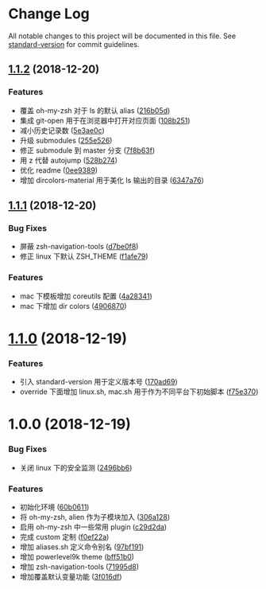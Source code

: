 # Change Log

All notable changes to this project will be documented in this file. See [standard-version](https://github.com/conventional-changelog/standard-version) for commit guidelines.

<a name="1.1.2"></a>
## [1.1.2](https://github.com/someok/oh-my-zsh-custom/compare/v1.1.1...v1.1.2) (2018-12-20)


### Features

* 覆盖 oh-my-zsh 对于 ls 的默认 alias ([216b05d](https://github.com/someok/oh-my-zsh-custom/commit/216b05d))
* 集成 git-open 用于在浏览器中打开对应页面 ([108b251](https://github.com/someok/oh-my-zsh-custom/commit/108b251))
* 减小历史记录数 ([5e3ae0c](https://github.com/someok/oh-my-zsh-custom/commit/5e3ae0c))
* 升级 submodules ([255e526](https://github.com/someok/oh-my-zsh-custom/commit/255e526))
* 修正 submodule 到 master 分支 ([7f8b63f](https://github.com/someok/oh-my-zsh-custom/commit/7f8b63f))
* 用 z 代替 autojump ([528b274](https://github.com/someok/oh-my-zsh-custom/commit/528b274))
* 优化 readme ([0ee9389](https://github.com/someok/oh-my-zsh-custom/commit/0ee9389))
* 增加 dircolors-material 用于美化 ls 输出的目录 ([6347a76](https://github.com/someok/oh-my-zsh-custom/commit/6347a76))



<a name="1.1.1"></a>
## [1.1.1](https://github.com/someok/oh-my-zsh-custom/compare/v1.1.0...v1.1.1) (2018-12-20)


### Bug Fixes

* 屏蔽 zsh-navigation-tools ([d7be0f8](https://github.com/someok/oh-my-zsh-custom/commit/d7be0f8))
* 修正 linux 下默认 ZSH_THEME ([f1afe79](https://github.com/someok/oh-my-zsh-custom/commit/f1afe79))


### Features

* mac 下模板增加 coreutils 配置 ([4a28341](https://github.com/someok/oh-my-zsh-custom/commit/4a28341))
* mac 下增加 dir colors ([4906870](https://github.com/someok/oh-my-zsh-custom/commit/4906870))



<a name="1.1.0"></a>
# [1.1.0](https://github.com/someok/oh-my-zsh-custom/compare/v1.0.0...v1.1.0) (2018-12-19)


### Features

* 引入 standard-version 用于定义版本号 ([170ad69](https://github.com/someok/oh-my-zsh-custom/commit/170ad69))
* override 下面增加 linux.sh, mac.sh 用于作为不同平台下初始脚本 ([f75e370](https://github.com/someok/oh-my-zsh-custom/commit/f75e370))



<a name="1.0.0"></a>
# 1.0.0 (2018-12-19)


### Bug Fixes

* 关闭 linux 下的安全监测 ([2496bb6](https://github.com/someok/oh-my-zsh-custom/commit/2496bb6))


### Features

* 初始化环境 ([60b0611](https://github.com/someok/oh-my-zsh-custom/commit/60b0611))
* 将 oh-my-zsh, alien 作为子模块加入 ([306a128](https://github.com/someok/oh-my-zsh-custom/commit/306a128))
* 启用 oh-my-zsh 中一些常用 plugin ([c29d2da](https://github.com/someok/oh-my-zsh-custom/commit/c29d2da))
* 完成 custom 定制 ([f0ef22a](https://github.com/someok/oh-my-zsh-custom/commit/f0ef22a))
* 增加 aliases.sh 定义命令别名 ([97bf191](https://github.com/someok/oh-my-zsh-custom/commit/97bf191))
* 增加 powerlevel9k theme ([bff51b0](https://github.com/someok/oh-my-zsh-custom/commit/bff51b0))
* 增加 zsh-navigation-tools ([71995d8](https://github.com/someok/oh-my-zsh-custom/commit/71995d8))
* 增加覆盖默认变量功能 ([3f016df](https://github.com/someok/oh-my-zsh-custom/commit/3f016df))
